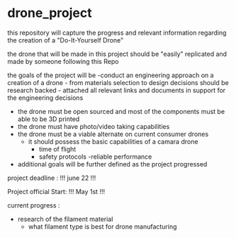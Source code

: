 # drone_project

this repository will capture the progress and relevant information regarding the creation of a "Do-It-Yourself Drone"

the drone that will be made in this project should be "easily" replicated and made by someone following this Repo


the goals of the project will be 
-conduct an engineering approach on a creation of a drone 
     - from materials selection to design decisions should be research backed
     - attached all relevant links and documents in support for the engineering decisions
- the drone must be open sourced and most of the components must be able to be 3D printed 
- the drone must have photo/video taking capabilities
- the drone must be a viable alternate on current consumer drones
     - it should possess the basic capabilities of a camara drone
        - time of flight 
        - safety protocols 
        -reliable performance
- additional goals will be further defined as the project progressed 


project deadline : 
!!! june 22 !!!

Project official Start:
!!! May 1st !!!

current progress :
- research of the filament material 
  - what filament type is best for drone manufacturing 
  
  

